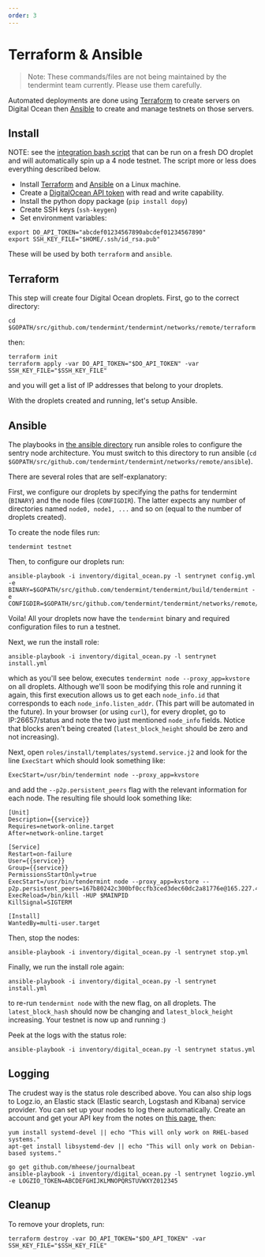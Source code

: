 ```yaml
---
order: 3
---
```


# Terraform & Ansible

> Note: These commands/files are not being maintained by the tendermint team currently. Please use them carefully.

Automated deployments are done using
[Terraform](https://www.terraform.io/) to create servers on Digital
Ocean then [Ansible](http://www.ansible.com/) to create and manage
testnets on those servers.

## Install

NOTE: see the [integration bash
script](https://github.com/tendermint/tendermint/blob/master/networks/remote/integration.sh)
that can be run on a fresh DO droplet and will automatically spin up a 4
node testnet. The script more or less does everything described below.

- Install [Terraform](https://www.terraform.io/downloads.html) and
  [Ansible](http://docs.ansible.com/ansible/latest/installation_guide/intro_installation.html)
  on a Linux machine.
- Create a [DigitalOcean API
  token](https://cloud.digitalocean.com/settings/api/tokens) with read
  and write capability.
- Install the python dopy package (`pip install dopy`)
- Create SSH keys (`ssh-keygen`)
- Set environment variables:

```
export DO_API_TOKEN="abcdef01234567890abcdef01234567890"
export SSH_KEY_FILE="$HOME/.ssh/id_rsa.pub"
```

These will be used by both `terraform` and `ansible`.

## Terraform

This step will create four Digital Ocean droplets. First, go to the
correct directory:

```
cd $GOPATH/src/github.com/tendermint/tendermint/networks/remote/terraform
```

then:

```
terraform init
terraform apply -var DO_API_TOKEN="$DO_API_TOKEN" -var SSH_KEY_FILE="$SSH_KEY_FILE"
```

and you will get a list of IP addresses that belong to your droplets.

With the droplets created and running, let's setup Ansible.

## Ansible

The playbooks in [the ansible
directory](https://github.com/tendermint/tendermint/tree/master/networks/remote/ansible)
run ansible roles to configure the sentry node architecture. You must
switch to this directory to run ansible
(`cd $GOPATH/src/github.com/tendermint/tendermint/networks/remote/ansible`).

There are several roles that are self-explanatory:

First, we configure our droplets by specifying the paths for tendermint
(`BINARY`) and the node files (`CONFIGDIR`). The latter expects any
number of directories named `node0, node1, ...` and so on (equal to the
number of droplets created).

To create the node files run:

```
tendermint testnet
```

Then, to configure our droplets run:

```
ansible-playbook -i inventory/digital_ocean.py -l sentrynet config.yml -e BINARY=$GOPATH/src/github.com/tendermint/tendermint/build/tendermint -e CONFIGDIR=$GOPATH/src/github.com/tendermint/tendermint/networks/remote/ansible/mytestnet
```

Voila! All your droplets now have the `tendermint` binary and required
configuration files to run a testnet.

Next, we run the install role:

```
ansible-playbook -i inventory/digital_ocean.py -l sentrynet install.yml
```

which as you'll see below, executes
`tendermint node --proxy_app=kvstore` on all droplets. Although we'll
soon be modifying this role and running it again, this first execution
allows us to get each `node_info.id` that corresponds to each
`node_info.listen_addr`. (This part will be automated in the future). In
your browser (or using `curl`), for every droplet, go to IP:26657/status
and note the two just mentioned `node_info` fields. Notice that blocks
aren't being created (`latest_block_height` should be zero and not
increasing).

Next, open `roles/install/templates/systemd.service.j2` and look for the
line `ExecStart` which should look something like:

```
ExecStart=/usr/bin/tendermint node --proxy_app=kvstore
```

and add the `--p2p.persistent_peers` flag with the relevant information
for each node. The resulting file should look something like:

```
[Unit]
Description={{service}}
Requires=network-online.target
After=network-online.target

[Service]
Restart=on-failure
User={{service}}
Group={{service}}
PermissionsStartOnly=true
ExecStart=/usr/bin/tendermint node --proxy_app=kvstore --p2p.persistent_peers=167b80242c300bf0ccfb3ced3dec60dc2a81776e@165.227.41.206:26656,3c7a5920811550c04bf7a0b2f1e02ab52317b5e6@165.227.43.146:26656,303a1a4312c30525c99ba66522dd81cca56a361a@159.89.115.32:26656,b686c2a7f4b1b46dca96af3a0f31a6a7beae0be4@159.89.119.125:26656
ExecReload=/bin/kill -HUP $MAINPID
KillSignal=SIGTERM

[Install]
WantedBy=multi-user.target
```

Then, stop the nodes:

```
ansible-playbook -i inventory/digital_ocean.py -l sentrynet stop.yml
```

Finally, we run the install role again:

```
ansible-playbook -i inventory/digital_ocean.py -l sentrynet install.yml
```

to re-run `tendermint node` with the new flag, on all droplets. The
`latest_block_hash` should now be changing and `latest_block_height`
increasing. Your testnet is now up and running :)

Peek at the logs with the status role:

```
ansible-playbook -i inventory/digital_ocean.py -l sentrynet status.yml
```

## Logging

The crudest way is the status role described above. You can also ship
logs to Logz.io, an Elastic stack (Elastic search, Logstash and Kibana)
service provider. You can set up your nodes to log there automatically.
Create an account and get your API key from the notes on [this
page](https://app.logz.io/#/dashboard/data-sources/Filebeat), then:

```
yum install systemd-devel || echo "This will only work on RHEL-based systems."
apt-get install libsystemd-dev || echo "This will only work on Debian-based systems."

go get github.com/mheese/journalbeat
ansible-playbook -i inventory/digital_ocean.py -l sentrynet logzio.yml -e LOGZIO_TOKEN=ABCDEFGHIJKLMNOPQRSTUVWXYZ012345
```

## Cleanup

To remove your droplets, run:

```
terraform destroy -var DO_API_TOKEN="$DO_API_TOKEN" -var SSH_KEY_FILE="$SSH_KEY_FILE"
```
